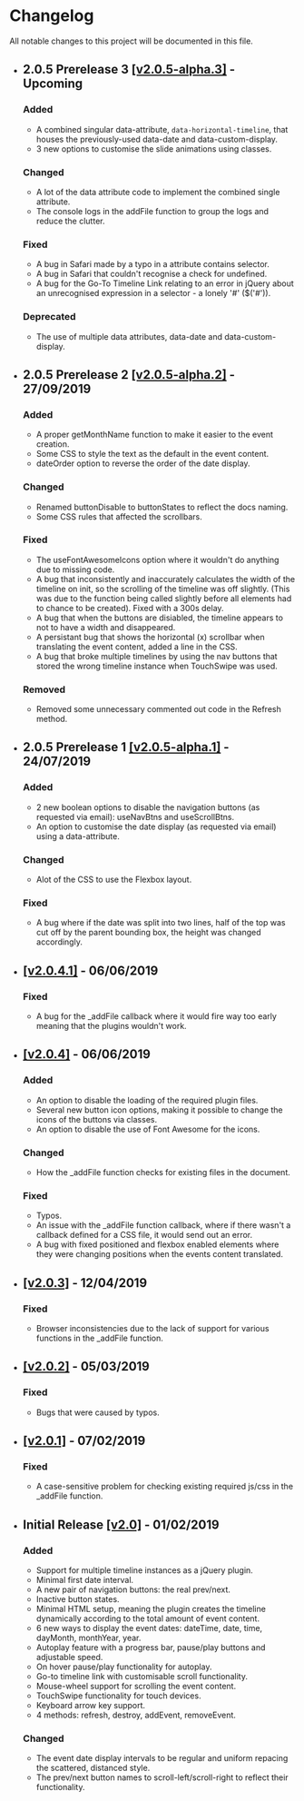 # Changelog

All notable changes to this project will be documented in this file.

- ## 2.0.5 Prerelease 3 [[v2.0.5-alpha.3]]() - Upcoming
     ### Added
     - A combined singular data-attribute, `data-horizontal-timeline`, that houses the previously-used data-date and data-custom-display.
     - 3 new options to customise the slide animations using classes.
     
     ### Changed
     - A lot of the data attribute code to implement the combined single attribute.
     - The console logs in the addFile function to group the logs and reduce the clutter.
     
     ### Fixed
     - A bug in Safari made by a typo in a attribute contains selector.
     - A bug in Safari that couldn't recognise a check for undefined.
     - A bug for the Go-To Timeline Link relating to an error in jQuery about an unrecognised expression in a selector - a lonely '#' ($('#')).

     ### Deprecated 
     - The use of multiple data attributes, data-date and data-custom-display.

- ## 2.0.5 Prerelease 2 [[v2.0.5-alpha.2]](https://github.com/yCodeTech/horizontal-timeline-2.0/tree/v2.0.5-alpha.2) - 27/09/2019
     ### Added
     - A proper getMonthName function to make it easier to the event creation.
     - Some CSS to style the text as the default in the event content.
     - dateOrder option to reverse the order of the date display.
     
     ### Changed
     - Renamed buttonDisable to buttonStates to reflect the docs naming. 
     - Some CSS rules that affected the scrollbars.
     
     ### Fixed
     - The useFontAwesomeIcons option where it wouldn't do anything due to missing code.
     - A bug that inconsistently and inaccurately calculates the width of the timeline on init, so the scrolling of the timeline was off slightly. (This was due to the function being called slightly before all elements had to chance to be created). Fixed with a 300s delay.
     - A bug that when the buttons are disiabled, the timeline appears to not to have a width and disappeared.
     - A persistant bug that shows the horizontal (x) scrollbar when translating the event content, added a line in the CSS.
     - A bug that broke multiple timelines by using the nav buttons that stored the wrong timeline instance when TouchSwipe was used.

     ### Removed
     - Removed some unnecessary commented out code in the Refresh method.
     
- ## 2.0.5 Prerelease 1 [[v2.0.5-alpha.1]](https://github.com/yCodeTech/horizontal-timeline-2.0/tree/v2.0.5-alpha.1) - 24/07/2019
    ### Added
    - 2 new boolean options to disable the navigation buttons (as requested via email): useNavBtns and useScrollBtns.
    - An option to customise the date display (as requested via email) using a data-attribute.

    ### Changed
    - Alot of the CSS to use the Flexbox layout.

    ### Fixed
    - A bug where if the date was split into two lines, half of the top was cut off by the parent bounding box, the height was changed accordingly.

- ## [[v2.0.4.1]](https://github.com/yCodeTech/horizontal-timeline-2.0/tree/v2.0.4.1) - 06/06/2019
    ### Fixed
    - A bug for the _addFile callback where it would fire way too early meaning that the plugins wouldn't work.


- ## [[v2.0.4]](https://github.com/yCodeTech/horizontal-timeline-2.0/tree/v2.0.4) - 06/06/2019
    ### Added
    - An option to disable the loading of the required plugin files.
    - Several new button icon options, making it possible to change the icons of the buttons via classes.
    - An option to disable the use of Font Awesome for the icons.

    ### Changed
    - How the _addFile function checks for existing files in the document. 

    ### Fixed
    - Typos.
    - An issue with the _addFile function callback, where if there wasn't a callback defined for a CSS file, it would send out an error.
    - A bug with fixed positioned and flexbox enabled elements where they were changing positions when the events content translated.

- ## [[v2.0.3]](https://github.com/yCodeTech/horizontal-timeline-2.0/tree/v2.0.3) - 12/04/2019
    ### Fixed
    - Browser inconsistencies due to the lack of support for various functions in the _addFile function.

- ## [[v2.0.2]](https://github.com/yCodeTech/horizontal-timeline-2.0/tree/v2.0.2) - 05/03/2019
    ### Fixed
    - Bugs that were caused by typos.

- ## [[v2.0.1]](https://github.com/yCodeTech/horizontal-timeline-2.0/tree/v2.0.1) - 07/02/2019
    ### Fixed
    - A case-sensitive problem for checking existing required js/css in the _addFile function.

- ## Initial Release [[v2.0]](https://github.com/yCodeTech/horizontal-timeline-2.0/tree/v2.0) - 01/02/2019
    ### Added
    - Support for multiple timeline instances as a jQuery plugin.
    - Minimal first date interval.
    - A new pair of navigation buttons: the real prev/next.
    - Inactive button states.
    - Minimal HTML setup, meaning the plugin creates the timeline dynamically according to the total amount of event content.
    - 6 new ways to display the event dates: dateTime, date, time, dayMonth, monthYear, year.
    - Autoplay feature with a progress bar, pause/play buttons and adjustable speed.
    - On hover pause/play functionality for autoplay.
    - Go-to timeline link with customisable scroll functionality.
    - Mouse-wheel support for scrolling the event content.
    - TouchSwipe functionality for touch devices.
    - Keyboard arrow key support. 
    - 4 methods: refresh, destroy, addEvent, removeEvent.

    ### Changed
    - The event date display intervals to be regular and uniform repacing the scattered, distanced style.
    - The prev/next button names to scroll-left/scroll-right to reflect their functionality.
